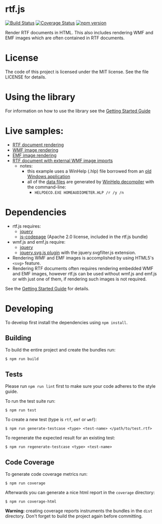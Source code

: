# rtf.js
[![Build Status](https://travis-ci.org/tbluemel/rtf.js.svg?branch=master)](https://travis-ci.org/tbluemel/rtf.js)
[![Coverage Status](https://coveralls.io/repos/github/tbluemel/rtf.js/badge.svg?branch=master)](https://coveralls.io/github/tbluemel/rtf.js?branch=master)
[![npm version](https://badge.fury.io/js/rtf.js.svg)](https://badge.fury.io/js/rtf.js)

Render RTF documents in HTML.  This also includes rendering WMF and EMF images which are often contained in RTF documents.

# License
The code of this project is licensed under the MIT license.  See the file LICENSE for details.

# Using the library
For information on how to use the library see the [Getting Started Guide](GETTING_STARTED.md)

# Live samples:
* [RTF document rendering](https://tbluemel.github.io/rtf.js/samples/01_rtf/rtf.html)
* [WMF image rendering](https://tbluemel.github.io/rtf.js/samples/02_wmf/wmf.html)
* [EMF image rendering](https://tbluemel.github.io/rtf.js/samples/03_emf/emf.html)
* [RTF document with external WMF image imports](https://tbluemel.github.io/rtf.js/samples/04_rtf_imports/rtf.html)
  * notes:
    * this example uses a WinHelp (.hlp) file borrowed from an [old Windows application](https://www.esseraudio.com/index.php/en/home-audiometer-en)
    * all of the [data files](https://github.com/tbluemel/rtf.js/tree/master/samples/04_rtf_imports/data) are generated by [WinHelp decompiler](https://sourceforge.net/projects/helpdeco/) with the command-line:
      * `HELPDECO.EXE HOMEAUDIOMETER.HLP /r /y /n`

# Dependencies
* rtf.js requires:
  * [jquery](https://jquery.com/)
  * [js-codepage](https://github.com/SheetJS/js-codepage/) (Apache 2.0 license, included in the rtf.js bundle)
* wmf.js and emf.js require:
  * [jquery](https://jquery.com/)
  * [jquery.svg.js plugin](https://github.com/kbwood/svg) with the jquery.svgfilter.js extension.
* Rendering WMF and EMF images is accomplished by using HTML5's `<svg>` feature.
* Rendering RTF documents often requires rendering embedded WMF and EMF images, however rtf.js can be used without wmf.js and emf.js or with just one of them, if rendering such images is not required.

See the [Getting Started Guide](GETTING_STARTED.md) for details.

# Developing
To develop first install the dependencies using `npm install`.

## Building
To build the entire project and create the bundles run:
```
$ npm run build
```

## Tests
Please run `npm run lint` first to make sure your code adheres to the style guide.

To run the test suite run:
```
$ npm run test
```

To create a new test (type is `rtf`, `emf` or `wmf`):
```
$ npm run generate-testcase <type> <test-name> </path/to/test.rtf>
```

To regenerate the expected result for an existing test:
```
$ npm run regenerate-testcase <type> <test-name>
```

## Code Coverage
To generate code coverage metrics run:
```
$ npm run coverage
```

Afterwards you can generate a nice html report in the `coverage` directory:
```
$ npm run coverage-html
```

**Warning:** creating coverage reports instruments the bundles in the `dist` directory.
Don't forget to build the project again before committing.
